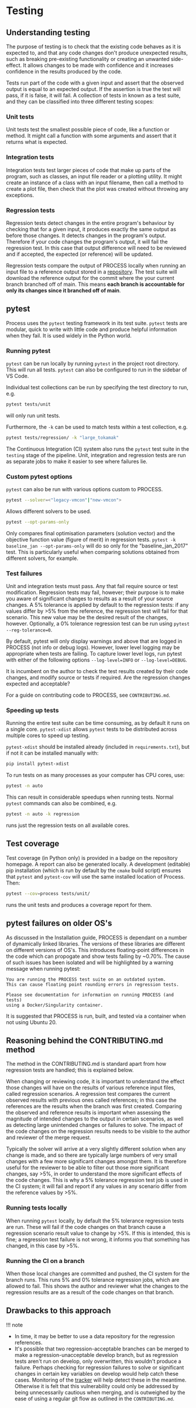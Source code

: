 # Testing

## Understanding testing

The purpose of testing is to check that the existing code behaves as it is expected to, and that any 
code changes don't produce unexpected results, such as breaking pre-existing functionality or 
creating an unwanted side-effect. It allows changes to be made with confidence and it increases 
confidence in the results produced by the code. 

Tests run part of the code with a given input and assert that the observed output is equal to an 
expected output. If the assertion is true the test will pass, if it is false, it will fail. A 
collection of tests in known as a test suite, and they can be classified into three different testing scopes:

### Unit tests

Unit tests test the smallest possible piece of code, like a function or method. It might call a 
function with some arguments and assert that it returns what is expected.

### Integration tests

Integration tests test larger pieces of code that make up parts of the program, such as classes, an 
input file reader or a plotting utility. It might create an instance of a class with an input 
filename, then call a method to create a plot file, then check that the plot was created without throwing any exceptions.

### Regression tests

Regression tests detect changes in the entire program's behaviour by checking that for a given 
input, it produces exactly the same output as before those changes. It detects changes in the 
program's output. Therefore if your code changes the program's output, it will fail the regression 
test. In this case that output difference will need to be reviewed and if accepted, the expected (or 
reference) will be updated.

Regression tests compare the output of PROCESS locally when running an input file to a reference output stored in a 
[repository](https://github.com/timothy-nunn/process-tracking-data). The test suite will download the reference output for the commit where the your current branch branched off of main. This means **each branch is accountable for only its changes since it branched off of main**. 

## pytest

Process uses the `pytest` testing framework in its test suite. `pytest` tests are modular, quick to 
write with little code and produce helpful information when they fail. It is used widely in the Python world.

### Running pytest

`pytest` can be run locally by running `pytest` in the project root directory. This will run all 
tests. `pytest` can also be configured to run in the sidebar of VS Code. 

Individual test collections can be run by specifying the test directory to run, e.g.

```BASH
pytest tests/unit 
```
will only run unit tests.

Furthermore, the `-k` can be used to match tests within a test collection, e.g.

```BASH
pytest tests/regression/ -k "large_tokamak"
```

The Continuous Integration (CI) system also runs the `pytest` test suite in the `testing` stage of 
the pipeline. Unit, integration and regression tests are run as separate jobs to make it easier to see where failures lie.

### Custom pytest options

`pytest` can also be run with various options custom to PROCESS.

```bash
pytest --solver=<"legacy-vmcon"|"new-vmcon">
```

Allows different solvers to be used.

```bash
pytest --opt-params-only
```

Only compares final optimisation parameters (solution vector) and the objective function value 
(figure of merit) in regression tests. `pytest -k baseline_jan --opt-params-only` will do so only 
for the "baseline_jan_2017" test. This is particularly useful when comparing solutions obtained 
from different solvers, for example.

### Test failures

Unit and integration tests must pass. Any that fail require source or test modification. Regression 
tests may fail, however; their purpose is to make you aware of significant changes to results as a 
result of your source changes. A 5% tolerance is applied by default to the regression tests: if any 
values differ by >5% from the reference, the regression test will fail for that scenario. This new 
value may be the desired result of the changes, however. Optionally, a 0% tolerance regression 
test can be run using `pytest --reg-tolerance=0`.

By default, pytest will only display warnings and above that are logged in PROCESS (not info or debug logs). However, lower level logging may be appropriate when tests are failing. To capture lower level logs, run pytest with either of the following options `--log-level=INFO` or `--log-level=DEBUG`.

It is incumbent on the author to check the test results created by their code changes, and modify 
source or tests if required. Are the regression changes expected and acceptable?

For a guide on contributing code to PROCESS, see `CONTRIBUTING.md`.

### Speeding up tests

Running the entire test suite can be time consuming, as by default it runs on a single core. 
`pytest-xdist` allows `pytest` tests to be distributed across multiple cores to speed up testing.

`pytest-xdist` should be installed already (included in `requirements.txt`), but if not it can be installed manually with:

```bash
pip install pytest-xdist
```

To run tests on as many processes as your computer has CPU cores, use:

```bash
pytest -n auto
```

This can result in considerable speedups when running tests. Normal `pytest` commands can also be combined, e.g.

```bash
pytest -n auto -k regression
```

runs just the regression tests on all available cores.

## Test coverage

Test coverage (in Python only) is provided in a badge on the repository homepage. A report can 
also be generated locally. A development (editable) pip installation (which is run by default by the `cmake` build script) ensures that `pytest` and `pytest-cov` will use the same installed location of Process. Then:

```bash
pytest --cov=process tests/unit/
```

runs the unit tests and produces a coverage report for them.

## pytest failures on older OS's

As discussed in the Installation guide, PROCESS is dependant on a number of dynamically linked 
libraries. The versions of these libraries are different on different versions of OS's. This 
introduces floating-point differences in the code which can propogate and show tests failing by 
~0.70%. The cause of such issues has been isolated and will be highlighted by a warning message 
when running pytest:

```
You are running the PROCESS test suite on an outdated system.
This can cause floating point rounding errors in regression tests.

Please see documentation for information on running PROCESS (and tests)
using a Docker/Singularity container.
```

It is suggested that PROCESS is run, built, and tested via a container when not using Ubuntu 20.

## Reasoning behind the CONTRIBUTING.md method

The method in the CONTRIBUTING.md is standard apart from how regression tests are handled; this is 
explained below.

When changing or reviewing code, it is important to understand the effect those changes will have 
on the results of various reference input files, called regression scenarios. A regression test 
compares the current observed results with previous ones called references; in this case the references 
are the results when the branch was first created. Comparing the observed and reference results is 
important when assessing the magnitude of intended changes to the output in certain scenarios, as 
well as detecting large unintended changes or failures to solve. The impact of the code changes on 
the regression results needs to be visible to the author and reviewer of the merge request.

Typically the solver will arrive at a very slightly different solution when any change is made, 
and so there are typically large numbers of very small changes with a few more significant changes 
amongst them. It is therefore useful for the reviewer to be able to filter out those more significant 
changes, say >5%, in order to understand the more significant effects of the code changes. This is 
why a 5% tolerance regression test job is used in the CI system; it will fail and report if any 
values in any scenario differ from the reference values by >5%.

### Running tests locally

When running `pytest` locally, by default the 5% tolerance regression tests are run. These will 
fail if the code changes on that branch cause a regression scenario result value to change by >5%. 
If this is intended, this is fine; a regression test failure is not wrong, it informs you that 
something has changed, in this case by >5%.

### Running the CI on a branch

When those local changes are committed and pushed, the CI system for the branch runs. This runs 5% 
and 0% tolerance regression jobs, which are allowed to fail. This shows the author and reviewer 
what the changes to the regression results are as a result of the code changes on that branch.

## Drawbacks to this approach

!!! note
  

- In time, it may be better to use a data repository for the regression references.
- It's possible that two regression-acceptable branches can be merged to make a regression-unacceptable 
  develop branch, but as regression tests aren't run on develop, only overwritten, this wouldn't produce 
  a failure. Perhaps checking for regression failures to solve or significant changes in certain key 
  variables on develop would help catch these cases. Monitoring of the 
  [tracker](http://process.gitpages.ccfe.ac.uk/process/tracking.html) will help detect these in the 
  meantime. Otherwise it is felt that this vulnerability could only be addressed by being 
  unnecessarily cautious when merging, and is outweighed by the ease of using a regular git flow as 
  outlined in the `CONTRIBUTING.md`.
